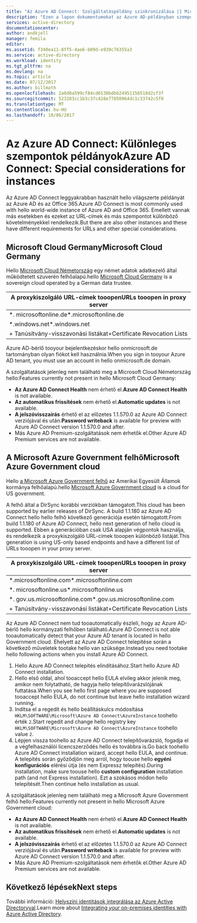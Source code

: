 ```yaml
---
title: "Az Azure AD Connect: Szolgáltatáspéldány szinkronizálása |} Microsoft Docs"
description: "Ezen a lapon dokumentumokat az Azure AD-példányban szempontjai."
services: active-directory
documentationcenter: 
author: andkjell
manager: femila
editor: 
ms.assetid: f340ea11-8ff5-4ae6-b09d-e939c76355a3
ms.service: active-directory
ms.workload: identity
ms.tgt_pltfrm: na
ms.devlang: na
ms.topic: article
ms.date: 07/12/2017
ms.author: billmath
ms.openlocfilehash: 2a0d8a599cf84cd6530bdbb24951156510d2cf3f
ms.sourcegitcommit: 523283cc1b3c37c428e77850964dc1c33742c5f0
ms.translationtype: MT
ms.contentlocale: hu-HU
ms.lasthandoff: 10/06/2017
---
```

# <a name="azure-ad-connect-special-considerations-for-instances"></a><span data-ttu-id="ecd98-103">Az Azure AD Connect: Különleges szempontok példányok</span><span class="sxs-lookup"><span data-stu-id="ecd98-103">Azure AD Connect: Special considerations for instances</span></span>
<span data-ttu-id="ecd98-104">Az Azure AD Connect leggyakrabban használt hello világszerte példányát az Azure AD és az Office 365.</span><span class="sxs-lookup"><span data-stu-id="ecd98-104">Azure AD Connect is most commonly used with hello world-wide instance of Azure AD and Office 365.</span></span> <span data-ttu-id="ecd98-105">Emellett vannak más esetekben és ezeket az URL-címek és más szempontot különböző követelményekkel rendelkezik.</span><span class="sxs-lookup"><span data-stu-id="ecd98-105">But there are also other instances and these have different requirements for URLs and other special considerations.</span></span>

## <a name="microsoft-cloud-germany"></a><span data-ttu-id="ecd98-106">Microsoft Cloud Germany</span><span class="sxs-lookup"><span data-stu-id="ecd98-106">Microsoft Cloud Germany</span></span>
<span data-ttu-id="ecd98-107">Hello [Microsoft Cloud Németország](http://www.microsoft.de/cloud-deutschland) egy német adatok adatkezelő által működtetett szuverén felhőalapú.</span><span class="sxs-lookup"><span data-stu-id="ecd98-107">hello [Microsoft Cloud Germany](http://www.microsoft.de/cloud-deutschland) is a sovereign cloud operated by a German data trustee.</span></span>

| <span data-ttu-id="ecd98-108">A proxykiszolgáló URL-címek tooopen</span><span class="sxs-lookup"><span data-stu-id="ecd98-108">URLs tooopen in proxy server</span></span> |
| --- |
| <span data-ttu-id="ecd98-109">\*. microsoftonline.de</span><span class="sxs-lookup"><span data-stu-id="ecd98-109">\*.microsoftonline.de</span></span> |
| <span data-ttu-id="ecd98-110">\*.windows.net</span><span class="sxs-lookup"><span data-stu-id="ecd98-110">\*.windows.net</span></span> |
| <span data-ttu-id="ecd98-111">+ Tanúsítvány-visszavonási listákat</span><span class="sxs-lookup"><span data-stu-id="ecd98-111">+Certificate Revocation Lists</span></span> |

<span data-ttu-id="ecd98-112">Azure AD-bérlő tooyour bejelentkezéskor hello onmicrosoft.de tartományban olyan fiókot kell használnia.</span><span class="sxs-lookup"><span data-stu-id="ecd98-112">When you sign in tooyour Azure AD tenant, you must use an account in hello onmicrosoft.de domain.</span></span>

<span data-ttu-id="ecd98-113">A szolgáltatások jelenleg nem található meg a Microsoft Cloud Németország hello:</span><span class="sxs-lookup"><span data-stu-id="ecd98-113">Features currently not present in hello Microsoft Cloud Germany:</span></span>

* <span data-ttu-id="ecd98-114">**Az Azure AD Connect Health** nem érhető el.</span><span class="sxs-lookup"><span data-stu-id="ecd98-114">**Azure AD Connect Health** is not available.</span></span>
* <span data-ttu-id="ecd98-115">**Az automatikus frissítések** nem érhető el.</span><span class="sxs-lookup"><span data-stu-id="ecd98-115">**Automatic updates** is not available.</span></span>
* <span data-ttu-id="ecd98-116">**A jelszóvisszaírás** érhető el az előzetes 1.1.570.0 az Azure AD Connect verziójával és után.</span><span class="sxs-lookup"><span data-stu-id="ecd98-116">**Password writeback** is available for preview with Azure AD Connect version 1.1.570.0 and after.</span></span>
* <span data-ttu-id="ecd98-117">Más Azure AD Premium-szolgáltatások nem érhetők el.</span><span class="sxs-lookup"><span data-stu-id="ecd98-117">Other Azure AD Premium services are not available.</span></span>

## <a name="microsoft-azure-government-cloud"></a><span data-ttu-id="ecd98-118">A Microsoft Azure Government felhő</span><span class="sxs-lookup"><span data-stu-id="ecd98-118">Microsoft Azure Government cloud</span></span>
<span data-ttu-id="ecd98-119">Hello [a Microsoft Azure Government felhő](https://azure.microsoft.com/features/gov/) az Amerikai Egyesült Államok kormánya felhőalapú.</span><span class="sxs-lookup"><span data-stu-id="ecd98-119">hello [Microsoft Azure Government cloud](https://azure.microsoft.com/features/gov/) is a cloud for US government.</span></span>

<span data-ttu-id="ecd98-120">A felhő által a DirSync korábbi verziókban támogatott.</span><span class="sxs-lookup"><span data-stu-id="ecd98-120">This cloud has been supported by earlier releases of DirSync.</span></span> <span data-ttu-id="ecd98-121">A build 1.1.180 az Azure AD Connect hello hello felhő következő generációja esetén támogatott.</span><span class="sxs-lookup"><span data-stu-id="ecd98-121">From build 1.1.180 of Azure AD Connect, hello next generation of hello cloud is supported.</span></span> <span data-ttu-id="ecd98-122">Ebben a generációban csak USA alapján végpontok használja, és rendelkezik a proxykiszolgáló URL-címek tooopen különböző listáját.</span><span class="sxs-lookup"><span data-stu-id="ecd98-122">This generation is using US-only based endpoints and have a different list of URLs tooopen in your proxy server.</span></span>

| <span data-ttu-id="ecd98-123">A proxykiszolgáló URL-címek tooopen</span><span class="sxs-lookup"><span data-stu-id="ecd98-123">URLs tooopen in proxy server</span></span> |
| --- |
| <span data-ttu-id="ecd98-124">\*.microsoftonline.com</span><span class="sxs-lookup"><span data-stu-id="ecd98-124">\*.microsoftonline.com</span></span> |
| <span data-ttu-id="ecd98-125">\*. microsoftonline.us</span><span class="sxs-lookup"><span data-stu-id="ecd98-125">\*.microsoftonline.us</span></span> |
| <span data-ttu-id="ecd98-126">\*. gov.us.microsoftonline.com</span><span class="sxs-lookup"><span data-stu-id="ecd98-126">\*.gov.us.microsoftonline.com</span></span> |
| <span data-ttu-id="ecd98-127">+ Tanúsítvány-visszavonási listákat</span><span class="sxs-lookup"><span data-stu-id="ecd98-127">+Certificate Revocation Lists</span></span> |

<span data-ttu-id="ecd98-128">Az Azure AD Connect nem tud tooautomatically észleli, hogy az Azure AD-bérlő hello kormányzati felhőben található.</span><span class="sxs-lookup"><span data-stu-id="ecd98-128">Azure AD Connect is not able tooautomatically detect that your Azure AD tenant is located in hello Government cloud.</span></span> <span data-ttu-id="ecd98-129">Ehelyett az Azure AD Connect telepítése során a következő műveletek tootake hello van szüksége.</span><span class="sxs-lookup"><span data-stu-id="ecd98-129">Instead you need tootake hello following actions when you install Azure AD Connect.</span></span>

1. <span data-ttu-id="ecd98-130">Hello Azure AD Connect telepítés elindításához.</span><span class="sxs-lookup"><span data-stu-id="ecd98-130">Start hello Azure AD Connect installation.</span></span>
2. <span data-ttu-id="ecd98-131">Hello első oldal, ahol tooaccept hello EULA elvileg akkor jelenik meg, amikor nem folytatható, de hagyja hello telepítővarázslójának futtatása.</span><span class="sxs-lookup"><span data-stu-id="ecd98-131">When you see hello first page where you are supposed tooaccept hello EULA, do not continue but leave hello installation wizard running.</span></span>
3. <span data-ttu-id="ecd98-132">Indítsa el a regedit és hello beállításkulcs módosítása `HKLM\SOFTWARE\Microsoft\Azure AD Connect\AzureInstance` toohello érték `2`.</span><span class="sxs-lookup"><span data-stu-id="ecd98-132">Start regedit and change hello registry key `HKLM\SOFTWARE\Microsoft\Azure AD Connect\AzureInstance` toohello value `2`.</span></span>
4. <span data-ttu-id="ecd98-133">Lépjen vissza toohello az Azure AD Connect telepítővarázsló, fogadja el a végfelhasználói licencszerződés hello és továbbra is.</span><span class="sxs-lookup"><span data-stu-id="ecd98-133">Go back toohello Azure AD Connect installation wizard, accept hello EULA, and continue.</span></span> <span data-ttu-id="ecd98-134">A telepítés során győződjön meg arról, hogy toouse hello **egyéni konfigurációs** elérési útja (és nem Expressz telepítés).</span><span class="sxs-lookup"><span data-stu-id="ecd98-134">During installation, make sure toouse hello **custom configuration** installation path (and not Express installation).</span></span> <span data-ttu-id="ecd98-135">Ezt a szokásos módon hello telepítését.</span><span class="sxs-lookup"><span data-stu-id="ecd98-135">Then continue hello installation as usual.</span></span>

<span data-ttu-id="ecd98-136">A szolgáltatások jelenleg nem található meg a Microsoft Azure Government felhő hello:</span><span class="sxs-lookup"><span data-stu-id="ecd98-136">Features currently not present in hello Microsoft Azure Government cloud:</span></span>

* <span data-ttu-id="ecd98-137">**Az Azure AD Connect Health** nem érhető el.</span><span class="sxs-lookup"><span data-stu-id="ecd98-137">**Azure AD Connect Health** is not available.</span></span>
* <span data-ttu-id="ecd98-138">**Az automatikus frissítések** nem érhető el.</span><span class="sxs-lookup"><span data-stu-id="ecd98-138">**Automatic updates** is not available.</span></span>
* <span data-ttu-id="ecd98-139">**A jelszóvisszaírás** érhető el az előzetes 1.1.570.0 az Azure AD Connect verziójával és után.</span><span class="sxs-lookup"><span data-stu-id="ecd98-139">**Password writeback**  is available for preview with Azure AD Connect version 1.1.570.0 and after.</span></span>
* <span data-ttu-id="ecd98-140">Más Azure AD Premium-szolgáltatások nem érhetők el.</span><span class="sxs-lookup"><span data-stu-id="ecd98-140">Other Azure AD Premium services are not available.</span></span>

## <a name="next-steps"></a><span data-ttu-id="ecd98-141">Következő lépések</span><span class="sxs-lookup"><span data-stu-id="ecd98-141">Next steps</span></span>
<span data-ttu-id="ecd98-142">További információ: [Helyszíni identitások integrálása az Azure Active Directoryval](active-directory-aadconnect.md).</span><span class="sxs-lookup"><span data-stu-id="ecd98-142">Learn more about [Integrating your on-premises identities with Azure Active Directory](active-directory-aadconnect.md).</span></span>
